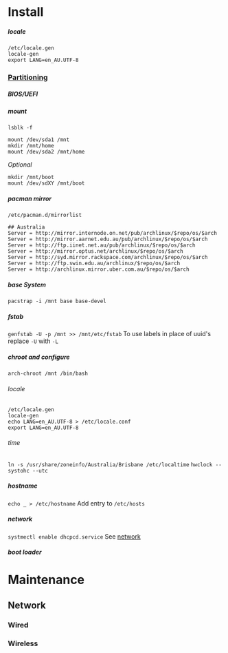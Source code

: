 # Install
##### locale
``` 
/etc/locale.gen
locale-gen
export LANG=en_AU.UTF-8
```

### [Partitioning](./linux/partioning.md)
##### BIOS/UEFI
##### mount
```
lsblk -f

mount /dev/sda1 /mnt
mkdir /mnt/home
mount /dev/sda2 /mnt/home
```
_Optional_
```
mkdir /mnt/boot
mount /dev/sdXY /mnt/boot
```

##### pacman mirror
` /etc/pacman.d/mirrorlist `
```
## Australia
Server = http://mirror.internode.on.net/pub/archlinux/$repo/os/$arch
Server = http://mirror.aarnet.edu.au/pub/archlinux/$repo/os/$arch
Server = http://ftp.iinet.net.au/pub/archlinux/$repo/os/$arch
Server = http://mirror.optus.net/archlinux/$repo/os/$arch
Server = http://syd.mirror.rackspace.com/archlinux/$repo/os/$arch
Server = http://ftp.swin.edu.au/archlinux/$repo/os/$arch
Server = http://archlinux.mirror.uber.com.au/$repo/os/$arch
```

##### base System
`pacstrap -i /mnt base base-devel`

##### fstab
`genfstab -U -p /mnt >> /mnt/etc/fstab`
To use labels in place of uuid's replace `-U` with `-L`

##### chroot and configure
`arch-chroot /mnt /bin/bash`
###### locale
``` 
/etc/locale.gen
locale-gen
echo LANG=en_AU.UTF-8 > /etc/locale.conf
export LANG=en_AU.UTF-8
```
###### time
`ln -s /usr/share/zoneinfo/Australia/Brisbane /etc/localtime`
`hwclock --systohc --utc`

##### hostname
`echo _ > /etc/hostname`
Add entry to `/etc/hosts`

##### network
`systmectl enable dhcpcd.service`
See [network](https://github.com/nhibberd/nhibberd.github.io/blob/master/archlinux.md#network-1)

##### boot loader


# Maintenance

## Network
### Wired

### Wireless
